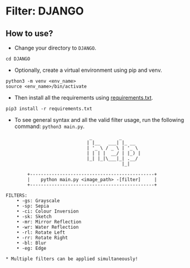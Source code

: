 # Filter: DJANGO

## How to use?

- Change your directory to `DJANGO`.

```
cd DJANGO
```

- Optionally, create a virtual environment using pip and venv.

```
python3 -m venv <env_name>
source <env_name>/bin/activate
```

- Then install all the requirements using [requirements.txt](./requirements.txt).

```
pip3 install -r requirements.txt
```

- To see general syntax and all the valid filter usage, run the following command: `python3 main.py`.

```
                               _          _       
                              | |__   ___| |_ __  
                              | '_ \ / _ \ | '_ \ 
                              | | | |  __/ | |_) |
                              |_| |_|\___|_| .__/ 
                                           |_|    

		+----------------------------------------------+
		|    python main.py <image_path> -[filter]     |
		+----------------------------------------------+

FILTERS:
	• -gs: Grayscale
	• -sp: Sepia
	• -ci: Colour Inversion
	• -sk: Sketch
	• -mr: Mirror Reflection
	• -wr: Water Reflection
	• -rl: Rotate Left
	• -rr: Rotate Right
	• -bl: Blur
	• -eg: Edge

* Multiple filters can be applied simultaneously!
```
